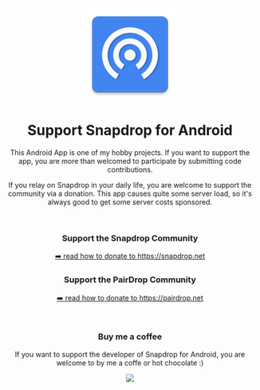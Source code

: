 <p align="center"><img align="center" src="app/src/main/res/mipmap-xxxhdpi/ic_launcher.png"></p>

<h1 align="center">Support Snapdrop for Android </h1>

<p align="center">This Android App is one of my hobby projects. If you want to support the app, you are more than welcomed to participate by submitting code contributions.</p>
<p align="center">If you relay on Snapdrop in your daily life, you are welcome to support the community via a donation. This app causes quite some server load, so it's always good to get some server costs sponsored.</p>

<br/>

<h3 align="center"> Support the Snapdrop Community</h3>
<p align="center"><a href="https://github.com/RobinLinus/snapdrop#support-the-snapdrop-community" rel="nofollow">➡️ read how to donate to https://snapdrop.net</a></p>

<h3 align="center"> Support the PairDrop Community</h3>
<p align="center"><a href="https://github.com/schlagmichdoch/PairDrop#support-the-community" rel="nofollow">➡️ read how to donate to https://pairdrop.net</a></p>

<br/>

<h3 align="center">Buy me a coffee</h3>
<p align="center">If you want to support the developer of Snapdrop for Android, you are welcome to by me a coffe or hot chocolate :)</p>
<p align="center"><a href="https://www.buymeacoffee.com/snapdropandroid"><img src="https://www.buymeacoffee.com/assets/img/guidelines/download-assets-sm-1.svg"></a></p>
